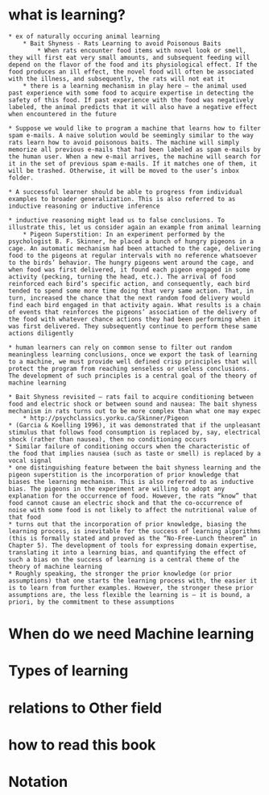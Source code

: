 # what is learning?
    * ex of naturally occuring animal learning
        * Bait Shyness - Rats Learning to avoid Poisonous Baits
            * When rats encounter food items with novel look or smell, they will first eat very small amounts, and subsequent feeding will depend on the flavor of the food and its physiological effect. If the food produces an ill effect, the novel food will often be associated with the illness, and subsequently, the rats will not eat it
        * there is a learning mechanism in play here – the animal used past experience with some food to acquire expertise in detecting the safety of this food. If past experience with the food was negatively labeled, the animal predicts that it will also have a negative effect when encountered in the future
    
    * Suppose we would like to program a machine that learns how to filter spam e-mails. A naive solution would be seemingly similar to the way rats learn how to avoid poisonous baits. The machine will simply memorize all previous e-mails that had been labeled as spam e-mails by the human user. When a new e-mail arrives, the machine will search for it in the set of previous spam e-mails. If it matches one of them, it will be trashed. Otherwise, it will be moved to the user’s inbox folder.
    
    * A successful learner should be able to progress from individual examples to broader generalization. This is also referred to as inductive reasoning or inductive inference
    
    * inductive reasoning might lead us to false conclusions. To illustrate this, let us consider again an example from animal learning
        * Pigeon Superstition: In an experiment performed by the psychologist B. F. Skinner, he placed a bunch of hungry pigeons in a cage. An automatic mechanism had been attached to the cage, delivering food to the pigeons at regular intervals with no reference whatsoever to the birds’ behavior. The hungry pigeons went around the cage, and when food was first delivered, it found each pigeon engaged in some activity (pecking, turning the head, etc.). The arrival of food reinforced each bird’s specific action, and consequently, each bird tended to spend some more time doing that very same action. That, in turn, increased the chance that the next random food delivery would find each bird engaged in that activity again. What results is a chain of events that reinforces the pigeons’ association of the delivery of the food with whatever chance actions they had been performing when it was first delivered. They subsequently continue to perform these same actions diligently
    
    * human learners can rely on common sense to filter out random meaningless learning conclusions, once we export the task of learning to a machine, we must provide well defined crisp principles that will protect the program from reaching senseless or useless conclusions. The development of such principles is a central goal of the theory of machine learning
    
    * Bait Shyness revisited – rats fail to acquire conditioning between food and electric shock or between sound and nausea: The bait shyness mechanism in rats turns out to be more complex than what one may expec
        * http://psychclassics.yorku.ca/Skinner/Pigeon
    * (Garcia & Koelling 1996), it was demonstrated that if the unpleasant stimulus that follows food consumption is replaced by, say, electrical shock (rather than nausea), then no conditioning occurs
    * Similar failure of conditioning occurs when the characteristic of the food that implies nausea (such as taste or smell) is replaced by a vocal signal
    * one distinguishing feature between the bait shyness learning and the pigeon superstition is the incorporation of prior knowledge that biases the learning mechanism. This is also referred to as inductive bias. The pigeons in the experiment are willing to adopt any explanation for the occurrence of food. However, the rats “know” that food cannot cause an electric shock and that the co-occurrence of noise with some food is not likely to affect the nutritional value of that food
    * turns out that the incorporation of prior knowledge, biasing the learning process, is inevitable for the success of learning algorithms (this is formally stated and proved as the “No-Free-Lunch theorem” in Chapter 5). The development of tools for expressing domain expertise, translating it into a learning bias, and quantifying the effect of such a bias on the success of learning is a central theme of the theory of machine learning
    * Roughly speaking, the stronger the prior knowledge (or prior assumptions) that one starts the learning process with, the easier it is to learn from further examples. However, the stronger these prior assumptions are, the less flexible the learning is – it is bound, a priori, by the commitment to these assumptions


# When do we need Machine learning



# Types of learning

# relations to Other field

# how to read this book

# Notation
